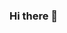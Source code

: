 ### Hi there 👋

<!--
**gust-tech/gust-tech** is a ✨ _special_ ✨ repository because its `README.md` (this file) appears on your GitHub profile.

Here are some ideas to get you started:

- 🔭 Estou atualmente desenvolvendo: Um blog pessoal e um fórum para mulheres programadoras.
- 🌱 Estou atualmente aprendendo: JavaScript, TypeScript and MySQL.
- 📫 Formas de me contactar: ... agustavo156@gmail.com | Discord: 
- 😄 Pronome: ... Ele/Dele
- ⚡ Fato interessante sobre mim: Amo astronomia e engenharia aeroespacial.
-->
